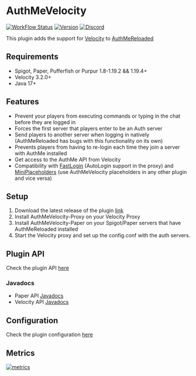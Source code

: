 # AuthMeVelocity
[![WorkFlow Status](https://img.shields.io/github/actions/workflow/status/4drian3d/AuthMeVelocity/gradle.yml?branch=master&style=flat-square)](https://github.com/4drian3d/AuthmeVelocity/actions/workflows/gradle.yml)
[![Version](https://img.shields.io/github/v/release/4drian3d/AuthmeVelocity?color=FFF0&style=flat-square)](https://modrinth.com/plugin/authmevelocity)
[![Discord](https://img.shields.io/discord/899740810956910683?color=7289da&label=Discord)](https://discord.gg/5NMMzK5mAn)

This plugin adds the support for [Velocity](https://velocitypowered.com/) to [AuthMeReloaded](https://github.com/AuthMe/AuthMeReloaded)

## Requirements
- Spigot, Paper, Pufferfish or Purpur 1.8-1.19.2 && 1.19.4+
- Velocity 3.2.0+
- Java 17+

## Features
- Prevent your players from executing commands or typing in the chat before they are logged in
- Forces the first server that players enter to be an Auth server
- Send players to another server when logging in natively (AuthMeReloaded has bugs with this functionality on its own)
- Prevents players from having to re-login each time they join a server with AuthMe installed
- Get access to the AuthMe API from Velocity
- Compatibility with [FastLogin](https://github.com/games647/FastLogin) (AutoLogin support in the proxy) and [MiniPlaceholders](https://modrinth.com/plugin/miniplaceholders) (use AuthMeVelocity placeholders in any other plugin and vice versa)

## Setup
1. Download the latest release of the plugin [link](https://modrinth.com/plugin/authmevelocity)
2. Install AuthMeVelocity-Proxy on your Velocity Proxy
3. Install AuthMeVelocity-Paper on your Spigot/Paper servers that have AuthMeReloaded installed
4. Start the Velocity proxy and set up the config.conf with the auth servers.

## Plugin API
Check the plugin API [here](https://github.com/4drian3d/AuthMeVelocity/wiki/Plugin-API)

### Javadocs
- Paper API [Javadocs](https://javadoc.io/doc/io.github.4drian3d/authmevelocity-api-paper)
- Velocity API [Javadocs](https://javadoc.io/doc/io.github.4drian3d/authmevelocity-api-velocity)

## Configuration
Check the plugin configuration [here](https://github.com/4drian3d/AuthMeVelocity/wiki/Configuration)

## Metrics
[![metrics](https://bstats.org/signatures/velocity/AuthMeVelocity.svg)](https://bstats.org/plugin/velocity/AuthMeVelocity/16128)
